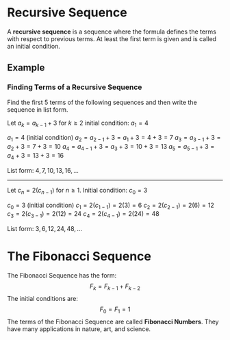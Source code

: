 # Recursive Sequence

A **recursive sequence** is a sequence where the formula defines the terms with respect to previous terms. At least the first term is given and is called an initial condition.

## Example

### Finding Terms of a Recursive Sequence

Find the first 5 terms of the following sequences and then write the sequence in list form.

Let $a_{k} = a_{k-1} + 3$ for $k \geq 2$ initial condition: $a_{1}= 4$

$a_1 = 4$ (initial condition)
$a_{2}= a_{2-1}+3=a_{1}+3=4+3=7$
$a_{3}=a_{3-1}+3=a_{2} +3=7+3=10$
$a_{4}=a_{4-1}+3=a_{3} +3=10+3=13$
$a_{5}=a_{5-1}+3=a_{4} +3=13+3=16$

List form: $4, 7, 10, 13, 16, ...$

---
Let $c_{n}= 2(c_{n-1})$ for $n \geq 1$. Initial condition: $c_0=3$

$c_0=3$ (initial condition)
$c_{1}= 2(c_{1-1})=2(3)=6$
$c_{2}=2(c_{2-1})=2(6)=12$
$c_{3}=2(c_{3-1})=2(12)=24$
$c_{4}=2(c_{4-1})=2(24)=48$

List form: $3,6,12,24,48,...$

# The Fibonacci Sequence

The Fibonacci Sequence has the form:$$F_{k}= F_{k-1}+ F_{k-2}$$
The initial conditions are:$$F_0=F_1=1$$
The terms of the Fibonacci Sequence are called **Fibonacci Numbers**. They have many applications in nature, art, and science.

